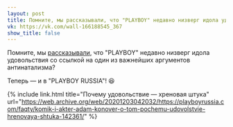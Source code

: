 ```yaml
---
layout: post
title: Помните, мы рассказывали, что "PLAYBOY" недавно низверг идола удовольствия со ссылкой на один из важнейших аргументов антинатализма?
vk: https://vk.com/wall-166188545_367
show_title: false
---
```

Помните, мы [рассказывали](../adekvat/320.html), что "PLAYBOY" недавно низверг идола удовольствия со ссылкой на один из важнейших аргументов антинатализма? 

Теперь — и в "PLAYBOY RUSSIA"! 😆

{% include link.html title="Почему удовольствие — хреновая штука" url="https://web.archive.org/web/20201203042032/https://playboyrussia.com/faqty/komik-i-akter-adam-konover-o-tom-pochemu-udovolstvie-hrenovaya-shtuka-142361/" %}
